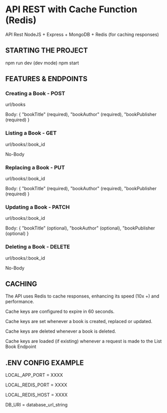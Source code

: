 # API REST with Cache Function (Redis)
 API Rest NodeJS + Express + MongoDB + Redis (for caching responses)
 
## STARTING THE PROJECT

npm run dev (dev mode)
npm start

## FEATURES & ENDPOINTS

### Creating a Book - POST

url/books

Body: {
    "bookTitle" (required),
    "bookAuthor" (required),
    "bookPublisher (required)
}

### Listing a Book - GET

url/books/:book_id

No-Body

### Replacing a Book - PUT

url/books/:book_id

Body: {
    "bookTitle" (required),
    "bookAuthor" (required),
    "bookPublisher (required)
}

### Updating a Book - PATCH

url/books/:book_id

Body: {
    "bookTitle" (optional),
    "bookAuthor" (optional),
    "bookPublisher (optional)
}

### Deleting a Book - DELETE

url/books/:book_id

No-Body

## CACHING

The API uses Redis to cache responses, enhancing its speed (10x +) and performance. 

Cache keys are configured to expire in 60 seconds.

Cache keys are set whenever a book is created, replaced or updated.

Cache keys are deleted whenever a book is deleted.

Cache keys are loaded (if existing) whenever a request is made to the List Book Endpoint

## .ENV CONFIG EXAMPLE

LOCAL_APP_PORT = XXXX

LOCAL_REDIS_PORT = XXXX

LOCAL_REDIS_HOST = XXXX

DB_URI = database_url_string

